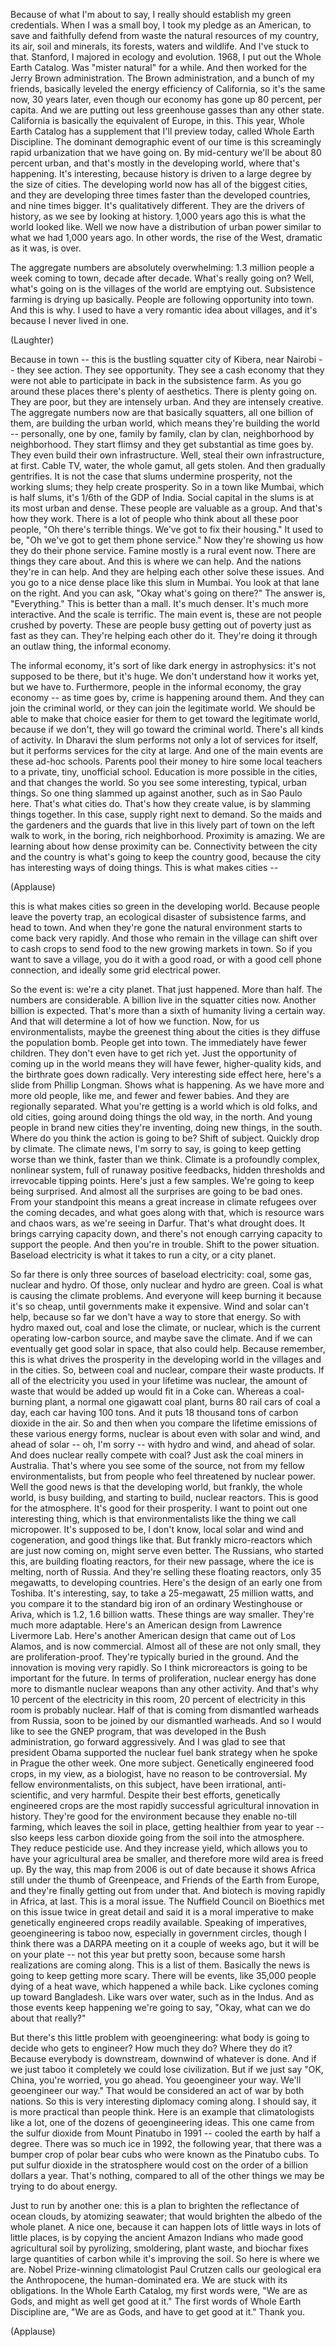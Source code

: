 
Because of what I&#39;m about to say,
I really should establish my green credentials.
When I was a small boy, I took my pledge
as an American, to save and faithfully defend from waste
the natural resources of my country,
its air, soil and minerals, its forests, waters and wildlife.
And I&#39;ve stuck to that.
Stanford, I majored in ecology and evolution.
1968, I put out the Whole Earth Catalog. Was &quot;mister natural&quot; for a while.
And then worked for the Jerry Brown administration.
The Brown administration, and a bunch of my friends,
basically leveled the energy efficiency of California,
so it&#39;s the same now, 30 years later,
even though our economy has gone up 80 percent, per capita.
And we are putting out less greenhouse gasses than any other state.
California is basically the equivalent of Europe, in this.
This year, Whole Earth Catalog has a supplement that I&#39;ll preview today,
called Whole Earth Discipline.
The dominant demographic event of our time
is this screamingly rapid urbanization
that we have going on.
By mid-century we&#39;ll be about 80 percent urban,
and that&#39;s mostly in the developing world,
where that&#39;s happening.
It&#39;s interesting, because history is driven to a large degree
by the size of cities.
The developing world now has all of the biggest cities,
and they are developing three times faster than the developed countries,
and nine times bigger.
It&#39;s qualitatively different.
They are the drivers of history, as we see by looking at history.
1,000 years ago this is what the world looked like.
Well we now have a distribution of urban power
similar to what we had 1,000 years ago.
In other words, the rise of the West,
dramatic as it was, is over.

The aggregate numbers are absolutely overwhelming:
1.3 million people a week coming to town,
decade after decade.
What&#39;s really going on?
Well, what&#39;s going on is the villages of the world are emptying out.
Subsistence farming is drying up basically.
People are following opportunity into town.
And this is why.
I used to have a very romantic idea about villages,
and it&#39;s because I never lived in one.

(Laughter)

Because in town --
this is the bustling squatter city
of Kibera, near Nairobi --
they see action. They see opportunity.
They see a cash economy that they were not able to participate in
back in the subsistence farm.
As you go around these places there&#39;s plenty of aesthetics.
There is plenty going on.
They are poor, but they are intensely urban. And they are intensely creative.
The aggregate numbers now
are that basically squatters,
all one billion of them, are building the urban world,
which means they&#39;re building the world --
personally, one by one, family by family,
clan by clan, neighborhood by neighborhood.
They start flimsy and they get substantial as time goes by.
They even build their own infrastructure.
Well, steal their own infrastructure, at first.
Cable TV, water, the whole gamut, all gets stolen.
And then gradually gentrifies.
It is not the case that slums undermine prosperity,
not the working slums; they help create prosperity.
So in a town like Mumbai, which is half slums,
it&#39;s 1/6th of the GDP of India.
Social capital in the slums is at its most urban and dense.
These people are valuable as a group.
And that&#39;s how they work.
There is a lot of people who think about all these poor people,
&quot;Oh there&#39;s terrible things. We&#39;ve got to fix their housing.&quot;
It used to be, &quot;Oh we&#39;ve got to get them phone service.&quot;
Now they&#39;re showing us how they do their phone service.
Famine mostly is a rural event now.
There are things they care about.
And this is where we can help.
And the nations they&#39;re in can help.
And they are helping each other solve these issues.
And you go to a nice dense place like this slum in Mumbai.
You look at that lane on the right.
And you can ask, &quot;Okay what&#39;s going on there?&quot;
The answer is, &quot;Everything.&quot;
This is better than a mall. It&#39;s much denser.
It&#39;s much more interactive.
And the scale is terrific.
The main event is, these are not people crushed by poverty.
These are people busy getting out of poverty
just as fast as they can.
They&#39;re helping each other do it.
They&#39;re doing it through an outlaw thing,
the informal economy.

The informal economy, it&#39;s sort of like dark energy in astrophysics:
it&#39;s not supposed to be there, but it&#39;s huge.
We don&#39;t understand how it works yet, but we have to.
Furthermore, people in the informal economy,
the gray economy --
as time goes by,
crime is happening around them. And they can join the criminal world,
or they can join the legitimate world.
We should be able to make that choice
easier for them to get toward the legitimate world,
because if we don&#39;t, they will go toward the criminal world.
There&#39;s all kinds of activity.
In Dharavi the slum performs not only
a lot of services for itself,
but it performs services for the city at large.
And one of the main events are these ad-hoc schools.
Parents pool their money to hire some local teachers
to a private, tiny, unofficial school.
Education is more possible in the cities, and that changes the world.
So you see some interesting, typical, urban things.
So one thing slammed up against another,
such as in Sao Paulo here.
That&#39;s what cities do. That&#39;s how they create value,
is by slamming things together.
In this case, supply right next to demand.
So the maids and the gardeners and the guards
that live in this lively part of town on the left
walk to work, in the boring, rich neighborhood.
Proximity is amazing.
We are learning about how dense proximity can be.
Connectivity between the city and the country
is what&#39;s going to keep the country good,
because the city has interesting ways of doing things.
This is what makes cities --

(Applause)

this is what makes cities so green in the developing world.
Because people leave the poverty trap, an ecological disaster
of subsistence farms, and head to town.
And when they&#39;re gone the natural environment
starts to come back very rapidly.
And those who remain in the village can shift over to cash crops
to send food to the new growing markets in town.
So if you want to save a village, you do it with a good road,
or with a good cell phone connection, and ideally some grid electrical power.

So the event is: we&#39;re a city planet. That just happened.
More than half.
The numbers are considerable. A billion live in the squatter cities now.
Another billion is expected.
That&#39;s more than a sixth of humanity living a certain way.
And that will determine a lot of how we function.
Now, for us environmentalists,
maybe the greenest thing about the cities is they diffuse the population bomb.
People get into town.
The immediately have fewer children.
They don&#39;t even have to get rich yet. Just the opportunity of
coming up in the world means they will have fewer, higher-quality kids,
and the birthrate goes down radically.
Very interesting side effect here,
here&#39;s a slide from Phillip Longman.
Shows what is happening.
As we have more and more old people, like me,
and fewer and fewer babies.
And they are regionally separated.
What you&#39;re getting is a world which is
old folks, and old cities, going around doing things the old way,
in the north.
And young people in brand new cities they&#39;re inventing,
doing new things, in the south.
Where do you think the action is going to be?
Shift of subject. Quickly drop by climate.
The climate news, I&#39;m sorry to say, is going to keep getting worse
than we think, faster than we think.
Climate is a profoundly complex, nonlinear system,
full of runaway positive feedbacks,
hidden thresholds and irrevocable tipping points.
Here&#39;s just a few samples.
We&#39;re going to keep being surprised. And almost all
the surprises are going to be bad ones.
From your standpoint this means
a great increase in climate refugees
over the coming decades,
and what goes along with that, which is resource wars
and chaos wars,
as we&#39;re seeing in Darfur.
That&#39;s what drought does.
It brings carrying capacity down,
and there&#39;s not enough carrying capacity
to support the people. And then you&#39;re in trouble.
Shift to the power situation.
Baseload electricity is what it takes to run a city,
or a city planet.

So far there is only three sources of baseload electricity:
coal, some gas,
nuclear and hydro.
Of those, only nuclear and hydro are green.
Coal is what is causing the climate problems.
And everyone will keep burning it
because it&#39;s so cheap, until governments make it expensive.
Wind and solar can&#39;t help, because so far we don&#39;t have a way to store that energy.
So with hydro maxed out,
coal and lose the climate,
or nuclear, which is the current operating low-carbon source,
and maybe save the climate.
And if we can eventually get good solar in space,
that also could help.
Because remember, this is what drives the prosperity in the developing world
in the villages and in the cities.
So, between coal and nuclear,
compare their waste products.
If all of the electricity you used in your lifetime was nuclear,
the amount of waste that would be added up
would fit in a Coke can.
Whereas a coal-burning plant,
a normal one gigawatt coal plant, burns 80 rail cars of coal a day,
each car having 100 tons.
And it puts 18 thousand tons
of carbon dioxide in the air.
So and then when you compare the lifetime emissions
of these various energy forms,
nuclear is about even with solar and wind,
and ahead of solar --
oh, I&#39;m sorry -- with hydro and wind, and ahead of solar.
And does nuclear really compete with coal?
Just ask the coal miners in Australia.
That&#39;s where you see some of the source,
not from my fellow environmentalists,
but from people who feel threatened by nuclear power.
Well the good news is that
the developing world, but frankly, the whole world,
is busy building, and starting to build, nuclear reactors.
This is good for the atmosphere.
It&#39;s good for their prosperity.
I want to point out one interesting thing,
which is that environmentalists like the thing we call micropower.
It&#39;s supposed to be, I don&#39;t know, local solar and wind and cogeneration,
and good things like that.
But frankly micro-reactors which are just now coming on,
might serve even better.
The Russians, who started this, are building floating reactors,
for their new passage, where the ice is melting, north of Russia.
And they&#39;re selling these floating reactors,
only 35 megawatts, to developing countries.
Here&#39;s the design of an early one from Toshiba.
It&#39;s interesting, say, to take a 25-megawatt,
25 million watts,
and you compare it to the standard big iron
of an ordinary Westinghouse or Ariva,
which is 1.2, 1.6 billion watts.
These things are way smaller. They&#39;re much more adaptable.
Here&#39;s an American design from Lawrence Livermore Lab.
Here&#39;s another American design that came out
of Los Alamos, and is now commercial.
Almost all of these are not only small, they are proliferation-proof.
They&#39;re typically buried in the ground.
And the innovation is moving very rapidly.
So I think microreactors is going to be important for the future.
In terms of proliferation,
nuclear energy has done more
to dismantle nuclear weapons than any other activity.
And that&#39;s why 10 percent of the electricity in this room,
20 percent of electricity
in this room is probably nuclear.
Half of that is coming from dismantled warheads from Russia,
soon to be joined by our dismantled warheads.
And so I would like to see the GNEP program,
that was developed in the Bush administration, go forward aggressively.
And I was glad to see that president Obama
supported the nuclear fuel bank strategy
when he spoke in Prague the other week.
One more subject. Genetically engineered food crops,
in my view, as a biologist,
have no reason to be controversial.
My fellow environmentalists, on this subject,
have been irrational, anti-scientific, and very harmful.
Despite their best efforts,
genetically engineered crops are the most
rapidly successful agricultural innovation in history.
They&#39;re good for the environment because they enable no-till farming,
which leaves the soil in place,
getting healthier from year to year --
slso keeps less carbon dioxide going from the soil
into the atmosphere.
They reduce pesticide use.
And they increase yield, which allows you to have your
agricultural area be smaller,
and therefore more wild area is freed up.
By the way, this map from 2006
is out of date because it shows Africa
still under the thumb of Greenpeace,
and Friends of the Earth from Europe,
and they&#39;re finally getting out from under that.
And biotech is moving rapidly in Africa, at last.
This is a moral issue.
The Nuffield Council on Bioethics
met on this issue twice in great detail
and said it is a moral imperative
to make genetically engineered crops readily available.
Speaking of imperatives, geoengineering is taboo now,
especially in government circles,
though I think there was a DARPA meeting on it a couple of weeks ago,
but it will be on your plate --
not this year but pretty soon,
because some harsh realizations are coming along.
This is a list of them.
Basically the news is going to keep getting more scary.
There will be events,
like 35,000 people dying of a heat wave,
which happened a while back.
Like cyclones coming up toward Bangladesh.
Like wars over water,
such as in the Indus.
And as those events keep happening
we&#39;re going to say, &quot;Okay, what can we do about that really?&quot;

But there&#39;s this little problem with geoengineering:
what body is going to decide
who gets to engineer? How much they do? Where they do it?
Because everybody is downstream,
downwind of whatever is done.
And if we just taboo it completely
we could lose civilization.
But if we just say &quot;OK,
China, you&#39;re worried, you go ahead.
You geoengineer your way. We&#39;ll geoengineer our way.&quot;
That would be considered an act of war by both nations.
So this is very interesting diplomacy coming along.
I should say, it is more practical than people think.
Here is an example that climatologists like a lot,
one of the dozens of geoengineering ideas.
This one came from the sulfur dioxide
from Mount Pinatubo in 1991 --
cooled the earth by half a degree.
There was so much ice in 1992, the following year,
that there was a bumper crop of polar bear cubs
who were known as the Pinatubo cubs.
To put sulfur dioxide in the stratosphere
would cost on the order of a billion dollars a year.
That&#39;s nothing, compared to all of the other
things we may be trying to do about energy.

Just to run by another one:
this is a plan to brighten the reflectance of ocean clouds,
by atomizing seawater;
that would brighten the albedo of the whole planet.
A nice one, because it can happen
lots of little ways in lots of little places,
is by copying the ancient Amazon Indians
who made good agricultural soil
by pyrolizing, smoldering, plant waste,
and biochar fixes large quantities of carbon
while it&#39;s improving the soil.
So here is where we are.
Nobel Prize-winning climatologist Paul Crutzen
calls our geological era the Anthropocene,
the human-dominated era. We are stuck
with its obligations.
In the Whole Earth Catalog, my first words were,
&quot;We are as Gods, and might as well get good at it.&quot;
The first words of Whole Earth Discipline
are, &quot;We are as Gods, and have to get good at it.&quot;
Thank you.

(Applause)

